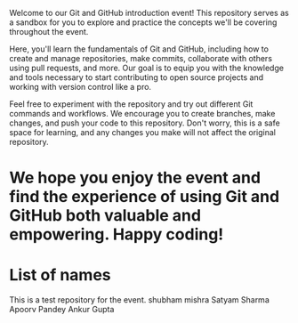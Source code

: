 
Welcome to our Git and GitHub introduction event! This repository serves as a sandbox for you to explore and practice the concepts we'll be covering throughout the event.

Here, you'll learn the fundamentals of Git and GitHub, including how to create and manage repositories, make commits, collaborate with others using pull requests, and more. Our goal is to equip you with the knowledge and tools necessary to start contributing to open source projects and working with version control like a pro.

Feel free to experiment with the repository and try out different Git commands and workflows. We encourage you to create branches, make changes, and push your code to this repository. Don't worry, this is a safe space for learning, and any changes you make will not affect the original repository.

We hope you enjoy the event and find the experience of using Git and GitHub both valuable and empowering. Happy coding!
=======
# List of names
This is a test repository for the event.
shubham mishra
Satyam Sharma
Apoorv Pandey
Ankur Gupta


